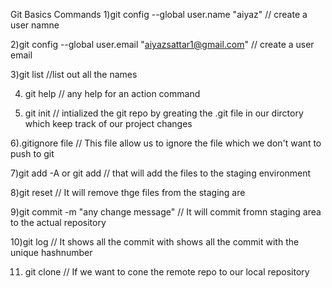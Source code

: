 Git Basics Commands
1)git config --global user.name "aiyaz"   // create a user namne

2)git config --global user.email "aiyazsattar1@gmail.com" // create a user email

3)git list //list out all the names

4) git help <verb> // any help for an action command

5) git init // intialized the git repo by greating the .git file in our dirctory which keep track of our project changes
 
6).gitignore file // This file allow us to ignore the file which we don't want to push to git 

7)git add -A or git add <any-file> // that will add the files to the staging environment

8)git reset // It will remove thge files from the staging are

9)git commit -m "any change message" // It will commit fromn staging area to the actual repository

10)git log // It shows all the commit with shows all the commit with the unique hashnumber

11) git clone <Git url> <path to clone> // If we want to cone the remote repo to our local repository

